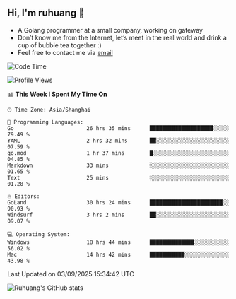 ## Hi, I'm ruhuang 👋

- A Golang programmer at a small company, working on gateway
- Don’t know me from the Internet, let’s meet in the real world and drink a cup of bubble tea together :)
- Feel free to contact me via [email](mailto:ruhuang2001@gmail.com)
<!--START_SECTION:waka-->
![Code Time](http://img.shields.io/badge/Code%20Time-878%20hrs%207%20mins-blue)

![Profile Views](http://img.shields.io/badge/Profile%20Views-0-blue)

📊 **This Week I Spent My Time On** 

```text
🕑︎ Time Zone: Asia/Shanghai

💬 Programming Languages: 
Go                       26 hrs 35 mins      ████████████████████░░░░░   79.49 % 
YAML                     2 hrs 32 mins       ██░░░░░░░░░░░░░░░░░░░░░░░   07.59 % 
go.mod                   1 hr 37 mins        █░░░░░░░░░░░░░░░░░░░░░░░░   04.85 % 
Markdown                 33 mins             ░░░░░░░░░░░░░░░░░░░░░░░░░   01.65 % 
Text                     25 mins             ░░░░░░░░░░░░░░░░░░░░░░░░░   01.28 % 

🔥 Editors: 
GoLand                   30 hrs 24 mins      ███████████████████████░░   90.93 % 
Windsurf                 3 hrs 2 mins        ██░░░░░░░░░░░░░░░░░░░░░░░   09.07 % 

💻 Operating System: 
Windows                  18 hrs 44 mins      ██████████████░░░░░░░░░░░   56.02 % 
Mac                      14 hrs 42 mins      ███████████░░░░░░░░░░░░░░   43.98 % 
```


 Last Updated on 03/09/2025 15:34:42 UTC
<!--END_SECTION:waka-->

![Ruhuang's GitHub stats](https://github-readme-stats.vercel.app/api?username=ruhuang2001&count_private=true&hide_title=true&show_icons=true&theme=vue)

